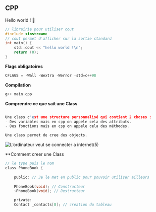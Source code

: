 ## **CPP**

Hello world ! 🙂

```c
// librairie pour utiliser cout
#include <iostream>
// cout permet d'afficher sur la sortie standard
int main() {
    std::cout << "hello world !\n";
    return (0);
}

```
**Flags obligatoires**

```c
CFLAGS = -Wall -Wextra -Werror -std=c++98
```
**Compilation**

```c
g++ main.cpp 

```

**Comprendre ce que sait une Class**

```c

Une class c'est une structure personnalisé qui contient 2 choses :
- Des variables mais en cpp on appele cela des attributs.
- Des fonctions mais en cpp on appele cela des méthodes.

Une class permet de cree des objects.

```
![L’ordinateur veut se connecter a internet(5)](https://github.com/user-attachments/assets/1614d047-f76e-4776-9c7f-2072b1844fc1)

**Comment creer une Class 

```c
// le type puis le nom 
class PhoneBook {
    
    public: // Je le met en public pour pouvoir utiliser ailleurs
    
    PhoneBook(void); // Constructeur
    ~PhoneBook(void); // Destructeur

    private:
    Contact _contacts[8]; // creation du tableau 

```



